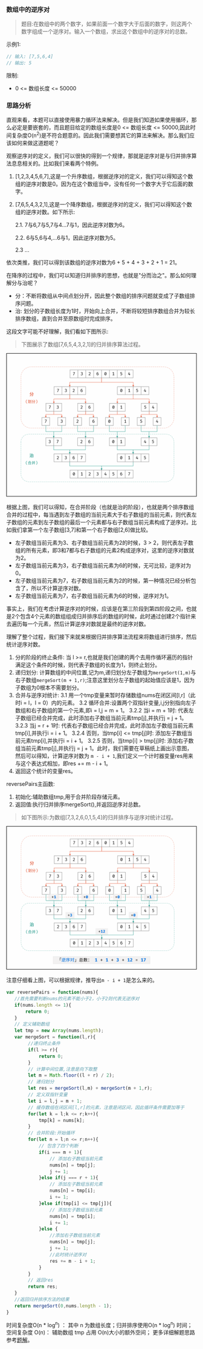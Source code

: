 ### 数组中的逆序对

> 题目:在数组中的两个数字，如果前面一个数字大于后面的数字，则这两个数字组成一个逆序对。输入一个数组，求出这个数组中的逆序对的总数。

示例1:

```js
// 输入: [7,5,6,4]
// 输出: 5
```

限制:

* 0 <= 数组长度 <= 50000

### 思路分析

直观来看，本题可以直接使用暴力循环法来解决。但是我们知道如果使用循环，那么必定是要嵌套的，而且题目给定的数组长度是0 <= 数组长度 <= 50000,因此时间复杂度O(n<sup>2</sup>)是不符合题意的。因此我们需要想其它的算法来解决。那么我们应该如何来做这道题呢？

观察逆序对的定义，我们可以很快的得到一个规律，那就是逆序对是与归并排序算法息息相关的。比如我们来看两个特例。

1. [1,2,3,4,5,6,7],这是一个升序数组，根据逆序对的定义，我们可以得知这个数组的逆序对数是0。因为在这个数组当中，没有任何一个数字大于它后面的数字。
2. [7,6,5,4,3,2,1],这是一个降序数组，根据逆序对的定义，我们可以得知这个数组的逆序对数。如下所示:

    2.1. 7与6,7与5,7与4...7与1，因此逆序对数为6。

    2.2. 6与5,6与4,...6与1，因此逆序对数为5。

    2.3 ...
    
依次类推，我们可以得到该数组的逆序对数为6 + 5 + 4 + 3 + 2 + 1 = 21。

在降序的过程中，我们可以知道归并排序的思想，也就是"分而治之"。那么如何理解分与治呢？

* 分：不断将数组从中间点划分开，因此整个数组的排序问题就变成了子数组排序问题。
* 治: 划分的子数组长度为1时，开始向上合并，不断将较短排序数组合并为较长排序数组，直到合并至原数组时完成排序。

这段文字可能不好理解，我们看如下图所示:

> 下图展示了数组[7,6,5,4,3,2,1]的归并排序算法过程。

![](../../images/reversePairs-1.png)

根据上图，我们可以得知，在合并阶段（也就是治的阶段），也就是两个排序数组合并的过程中，每当遇到左子数组的当前元素大于右子数组的当前元素，则代表左子数组的元素到左子数组的最后一个元素都与右子数组当前元素构成了逆序对。比如我们拿第一个左子数组[3,7]和第一个右子数组[2,6]做比较。

* 左子数组当前元素为3、右子数组当前元素为2的时候，3 > 2，则代表左子数组的所有元素，即3和7都与右子数组的元素2构成逆序对，这里的逆序对数就为2。
* 左子数组当前元素为3，右子数组当前元素为6的时候，无可比较，逆序对为0。
* 左子数组当前元素为7，右子数组当前元素为2的时候，第一种情况已经分析包含了，所以不计算逆序对数。
* 左子数组当前元素为7，右子数组当前元素为6的时候，逆序对为1。

事实上，我们在考虑计算逆序对的时候，应该是在第三阶段到第四阶段之间，也就是2个包含4个元素的数组组成归并排序后的数组的时候，此时通过创建2个指针来去遍历每一个元素，然后计算逆序对数就是最终的逆序对数。

理解了整个过程，我们接下来就来根据归并排序算法流程来将数组进行排序，然后统计逆序对数。

1. 分的阶段的终止条件: 当 l >= r,也就是我们创建的两个去用作循环遍历的指针满足这个条件的时候，则代表子数组的长度为1，则终止划分。
2. 递归划分: 计算数组的中间位置,记为m,递归划分左子数组为`mergeSort(1,m)`与右子数组`mergeSort(m + 1,r)`;注意这里划分左子数组的起始值应该是1，因为子数组为0根本不需要划分。
3. 合并与逆序对统计:
   3.1 用一个tmp变量来暂时存储数组nums在闭区间[l,r]（此时i = l，l = 0）内的元素。
   3.2 循环合并:设置两个双指针变量,i,j分别指向左子数组和右子数组的第一个元素,即i = l,j = m + 1。
        3.2.2 当i = m + 1时: 代表左子数组已经合并完成，此时添加右子数组当前元素tmp[j],并执行j = j + 1。
        3.2.3 当j = r + 1时: 代表右子数组已经合并完成，此时添加左子数组当前元素tmp[i],并执行i = i + 1。
        3.2.4 否则，当tmp[i] <= tmp[j]时: 添加左子数组当前元素tmp[i],并执行i = i + 1。
        3.2.5 否则，当tmp[i] > tmp[j]时: 添加右子数组当前元素tmp[j],并执行j = j + 1。此时，我们需要在草稿纸上画出示意图，然后可以得知，计算逆序对数为
        `m - i + 1`,我们定义一个计时器变量res用来与这个表达式相加，即res += m - i + 1。
4. 返回这个统计的变量res。

reversePairs主函数:

1. 初始化:辅助数组tmp,用于合并阶段存储元素。
2. 返回值:执行归并排序mergeSort(),并返回逆序对总数。

> 如下图所示:为数组[7,3,2,6,0,1,5,4]的归并排序与逆序对统计过程。

![](../../images/reversePairs-2.png)

注意仔细看上图，可以根据规律，推导出`m - i + 1`是怎么来的。

```js
var reversePairs = function(nums){
   //首先需要判断nums的元素不能小于2，小于2则代表无逆序对
   if(nums.length <= 1){
       return 0;
   }
   // 定义辅助数组
   let tmp = new Array(nums.length);
   var mergeSort = function(l,r){
        //递归终止条件
        if(l >= r){
            return 0;
        }
        // 计算中间位置,注意是向下取整
        let m = Math.floor((l + r) / 2);
        // 递归划分
        let res = mergeSort(l,m) + mergeSort(m + 1,r);
        // 定义双指针变量
        let i = l,j = m + 1;
        // 缓存数组在闭区间[l,r]的元素，注意是闭区间，因此循环条件需要加等于
        for(let k = l;k <= r;k++){
            tmp[k] = nums[k];
        }
        // 合并阶段:开始循环
        for(let n = l;n <= r;n++){
            // 包含了四个判断
            if(i === m + 1){
                // 添加右子数组当前元素
                nums[n] = tmp[j];
                j += 1;
            }else if(j === r + 1){
                // 添加左子数组当前元素
                nums[n] = tmp[i];
                i += 1;
            }else if(tmp[i] <= tmp[j]){
                // 添加左子数组当前元素
                nums[n] = tmp[i];
                i += 1;
            }else {
                //添加右子数组当前元素
                nums[n] = tmp[j];
                j += 1;
                //此时统计逆序对
                res += m - i + 1;
            }
        }
        // 返回res
        return res;
   }
   //返回归并排序方法的结果
   return mergeSort(0,nums.length - 1);
}

```

时间复杂度O(n * log<sup>n</sup>) ： 其中 n 为数组长度；归并排序使用O(n * log<sup>n</sup>) 时间；
空间复杂度 O(n)： 辅助数组 tmp 占用 O(n)大小的额外空间；
更多详细解题思路参考[题解](https://leetcode-cn.com/problems/shu-zu-zhong-de-ni-xu-dui-lcof/solution/jian-zhi-offer-51-shu-zu-zhong-de-ni-xu-pvn2h/)。

